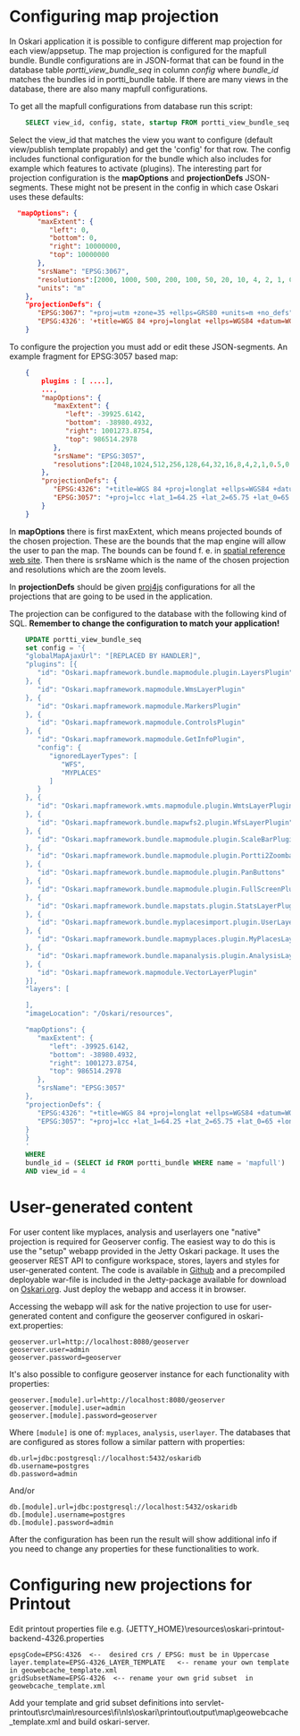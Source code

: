 # Configuring map projection

In Oskari application it is possible to configure different map projection for each view/appsetup. The map projection is configured for the mapfull bundle. Bundle configurations are in JSON-format that can be found in the database table *portti_view_bundle_seq* in column *config* where *bundle_id* matches the bundles id in portti_bundle table. If there are many views in the database, there are also many mapfull configurations. 

To get all the mapfull configurations from database run this script:

```sql
    SELECT view_id, config, state, startup FROM portti_view_bundle_seq where bundle_id IN (SELECT id FROM portti_bundle)
```
Select the view_id that matches the view you want to configure (default view/publish template propably) and get the 'config' for that row. The config includes functional configuration for the bundle which also includes for example which features to activate (plugins). The interesting part for projection configuration is the **mapOptions** and **projectionDefs** JSON-segments. These might not be present in the config in which case Oskari uses these defaults:

```json
  "mapOptions": {
       "maxExtent": {
          "left": 0,
          "bottom": 0,
          "right": 10000000,
          "top": 10000000
       },
       "srsName": "EPSG:3067",
       "resolutions":[2000, 1000, 500, 200, 100, 50, 20, 10, 4, 2, 1, 0.5, 0.25],
       "units": "m"
    },
    "projectionDefs": {
       "EPSG:3067": "+proj=utm +zone=35 +ellps=GRS80 +units=m +no_defs",
       "EPSG:4326': '+title=WGS 84 +proj=longlat +ellps=WGS84 +datum=WGS84 +no_defs"
    }
```

To configure the projection you must add or edit these JSON-segments. An example fragment for EPSG:3057 based map:

```json
    {  
        plugins : [ ....],
        ...,
        "mapOptions": {
           "maxExtent": {
              "left": -39925.6142,
              "bottom": -38980.4932,
              "right": 1001273.8754,
              "top": 986514.2978
           },
           "srsName": "EPSG:3057",
           "resolutions":[2048,1024,512,256,128,64,32,16,8,4,2,1,0.5,0.25]
        },
        "projectionDefs": {
           "EPSG:4326": "+title=WGS 84 +proj=longlat +ellps=WGS84 +datum=WGS84 +no_defs",
           "EPSG:3057": "+proj=lcc +lat_1=64.25 +lat_2=65.75 +lat_0=65 +lon_0=-19 +x_0=500000 +y_0=500000 +ellps=GRS80 +towgs84=0,0,0,0,0,0,0 +units=m +no_defs"
        }
    }
```

In **mapOptions** there is first maxExtent, which means projected bounds of the chosen projection. These are the bounds that the map engine will allow the user to pan the map. 
The bounds can be found f. e. in [spatial reference web site](http://spatialreference.org/ref/epsg/isn93-lambert-1993/).
Then there is srsName which is the name of the chosen projection and resolutions which are the zoom levels.

In **projectionDefs** should be given [proj4js](http://proj4js.org/) configurations for all the projections that are going to be used in the application.

The projection can be configured to the database with the following kind of SQL. **Remember to change the configuration to match your application!**

```sql
    UPDATE portti_view_bundle_seq
    set config = '{  
    "globalMapAjaxUrl": "[REPLACED BY HANDLER]",
    "plugins": [{
       "id": "Oskari.mapframework.bundle.mapmodule.plugin.LayersPlugin"
    }, {
       "id": "Oskari.mapframework.mapmodule.WmsLayerPlugin"
    }, {
       "id": "Oskari.mapframework.mapmodule.MarkersPlugin"
    }, {
       "id": "Oskari.mapframework.mapmodule.ControlsPlugin"
    }, {
       "id": "Oskari.mapframework.mapmodule.GetInfoPlugin",
       "config": {
          "ignoredLayerTypes": [
             "WFS",
             "MYPLACES"
          ]
       }
    }, {
       "id": "Oskari.mapframework.wmts.mapmodule.plugin.WmtsLayerPlugin"
    }, {
       "id": "Oskari.mapframework.bundle.mapwfs2.plugin.WfsLayerPlugin"
    }, {
       "id": "Oskari.mapframework.bundle.mapmodule.plugin.ScaleBarPlugin"
    }, {
       "id": "Oskari.mapframework.bundle.mapmodule.plugin.Portti2Zoombar"
    }, {
       "id": "Oskari.mapframework.bundle.mapmodule.plugin.PanButtons"
    }, {
       "id": "Oskari.mapframework.bundle.mapmodule.plugin.FullScreenPlugin"
    }, {
       "id": "Oskari.mapframework.bundle.mapstats.plugin.StatsLayerPlugin"
    }, {
       "id": "Oskari.mapframework.bundle.myplacesimport.plugin.UserLayersLayerPlugin"
    }, {
       "id": "Oskari.mapframework.bundle.mapmyplaces.plugin.MyPlacesLayerPlugin"
    }, {
       "id": "Oskari.mapframework.bundle.mapanalysis.plugin.AnalysisLayerPlugin"
    }, {
       "id": "Oskari.mapframework.mapmodule.VectorLayerPlugin"
    }],
    "layers": [

    ],
    "imageLocation": "/Oskari/resources",

    "mapOptions": {
       "maxExtent": {
          "left": -39925.6142,
          "bottom": -38980.4932,
          "right": 1001273.8754,
          "top": 986514.2978
       },
       "srsName": "EPSG:3057"
    },
    "projectionDefs": {
       "EPSG:4326": "+title=WGS 84 +proj=longlat +ellps=WGS84 +datum=WGS84 +no_defs",
       "EPSG:3057": "+proj=lcc +lat_1=64.25 +lat_2=65.75 +lat_0=65 +lon_0=-19 +x_0=500000 +y_0=500000 +ellps=GRS80 +towgs84=0,0,0,0,0,0,0 +units=m +no_defs"
    }
    }
    ' 
    WHERE
    bundle_id = (SELECT id FROM portti_bundle WHERE name = 'mapfull')
    AND view_id = 4
```

# User-generated content

For user content like myplaces, analysis and userlayers one "native" projection is required for Geoserver config. 
The easiest way to do this is use the "setup" webapp provided in the Jetty Oskari package. It uses the geoserver REST API to configure workspace, stores, layers and styles for user-generated content.
The code is available in [Github](https://github.com/nls-oskari/oskari-server/tree/master/webapp-setup) and a precompiled deployable war-file is included in the Jetty-package available for 
download on [Oskari.org](/download). Just deploy the webapp and access it in browser.

Accessing the webapp will ask for the native projection to use for user-generated content and configure the geoserver configured in oskari-ext.properties:

    geoserver.url=http://localhost:8080/geoserver
    geoserver.user=admin
    geoserver.password=geoserver

It's also possible to configure geoserver instance for each functionality with properties:

    geoserver.[module].url=http://localhost:8080/geoserver
    geoserver.[module].user=admin
    geoserver.[module].password=geoserver

Where `[module]` is one of: `myplaces`, `analysis`, `userlayer`. The databases that are configured as stores follow a similar pattern with properties:

    db.url=jdbc:postgresql://localhost:5432/oskaridb
    db.username=postgres
    db.password=admin

And/or

    db.[module].url=jdbc:postgresql://localhost:5432/oskaridb
    db.[module].username=postgres
    db.[module].password=admin

After the configuration has been run the result will show additional info if you need to change any properties for these functionalities to work.

# Configuring new projections for Printout 

Edit printout properties file e.g. {JETTY_HOME}\resources\oskari-printout-backend-4326.properties

```
epsgCode=EPSG:4326  <--  desired crs / EPSG: must be in Uppercase
layer.template=EPSG-4326_LAYER_TEMPLATE   <-- rename your own template in geowebcache_template.xml
gridSubsetName=EPSG-4326  <-- rename your own grid subset  in geowebcache_template.xml
```

Add your template and grid subset definitions into servlet-printout\src\main\resources\fi\nls\oskari\printout\output\map\geowebcache_template.xml and 
build oskari-server.
